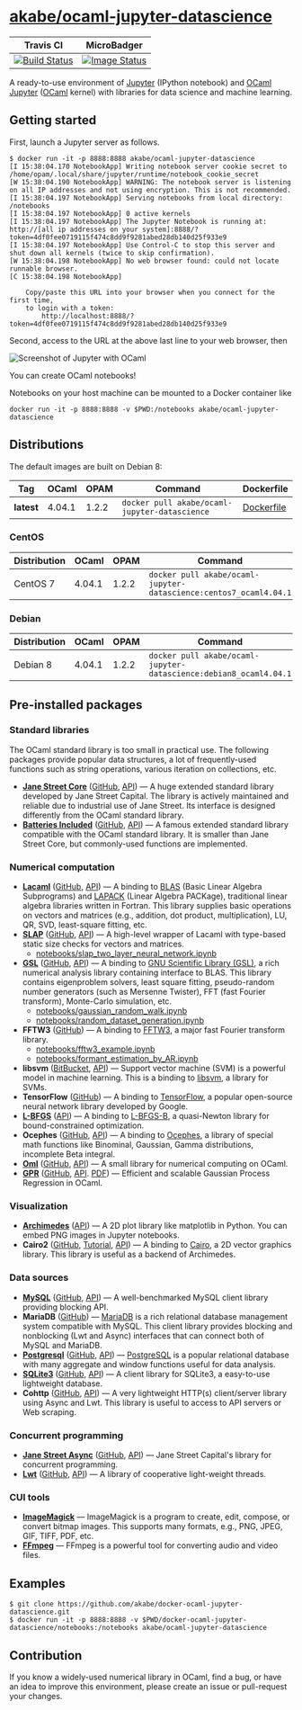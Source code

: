# [akabe/ocaml-jupyter-datascience](https://hub.docker.com/r/akabe/ocaml-jupyter-datascience/)

| Travis CI | MicroBadger |
| --- | --- |
| [![Build Status](https://travis-ci.org/akabe/docker-ocaml-jupyter-datascience.svg?branch=master)](https://travis-ci.org/akabe/docker-ocaml-jupyter-datascience) | [![Image Status](https://images.microbadger.com/badges/image/akabe/ocaml-jupyter-datascience.svg)](https://microbadger.com/images/akabe/ocaml-jupyter-datascience) |

A ready-to-use environment of [Jupyter](http://ipython.org/notebook.html) (IPython notebook) and [OCaml Jupyter](https://github.com/akabe/ocaml-jupyter) ([OCaml](https://ocaml.org/) kernel) with libraries for data science and machine learning.

## Getting started

First, launch a Jupyter server as follows.

```console
$ docker run -it -p 8888:8888 akabe/ocaml-jupyter-datascience
[I 15:38:04.170 NotebookApp] Writing notebook server cookie secret to /home/opam/.local/share/jupyter/runtime/notebook_cookie_secret
[W 15:38:04.190 NotebookApp] WARNING: The notebook server is listening on all IP addresses and not using encryption. This is not recommended.
[I 15:38:04.197 NotebookApp] Serving notebooks from local directory: /notebooks
[I 15:38:04.197 NotebookApp] 0 active kernels
[I 15:38:04.197 NotebookApp] The Jupyter Notebook is running at: http://[all ip addresses on your system]:8888/?token=4df0fee0719115f474c8dd9f9281abed28db140d25f933e9
[I 15:38:04.197 NotebookApp] Use Control-C to stop this server and shut down all kernels (twice to skip confirmation).
[W 15:38:04.198 NotebookApp] No web browser found: could not locate runnable browser.
[C 15:38:04.198 NotebookApp]

    Copy/paste this URL into your browser when you connect for the first time,
    to login with a token:
        http://localhost:8888/?token=4df0fee0719115f474c8dd9f9281abed28db140d25f933e9
```

Second, access to the URL at the above last line to your web browser, then

![Screenshot of Jupyter with OCaml](https://akabe.github.io/ocaml-jupyter/images/screenshot.png)

You can create OCaml notebooks!

Notebooks on your host machine can be mounted to a Docker container like

```
docker run -it -p 8888:8888 -v $PWD:/notebooks akabe/ocaml-jupyter-datascience
```

## Distributions

The default images are built on Debian 8:

| Tag | OCaml | OPAM | Command | Dockerfile |
| ------------ | ----- | ---- | ------- | ---------- |
| **latest** | 4.04.1 | 1.2.2 | `docker pull akabe/ocaml-jupyter-datascience` | [Dockerfile](dockerfiles/debian8_ocaml4.04.1/Dockerfile) |

### CentOS

| Distribution | OCaml | OPAM | Command | Dockerfile |
| ------------ | ----- | ---- | ------- | ---------- |
| CentOS 7 | 4.04.1 | 1.2.2 | `docker pull akabe/ocaml-jupyter-datascience:centos7_ocaml4.04.1` | [Dockerfile](dockerfiles/centos7_ocaml4.04.1/Dockerfile) |

### Debian

| Distribution | OCaml | OPAM | Command | Dockerfile |
| ------------ | ----- | ---- | ------- | ---------- |
| Debian 8 | 4.04.1 | 1.2.2 | `docker pull akabe/ocaml-jupyter-datascience:debian8_ocaml4.04.1` | [Dockerfile](dockerfiles/debian8_ocaml4.04.1/Dockerfile) |

## Pre-installed packages

### Standard libraries

The OCaml standard library is too small in practical use. The following packages provide popular data structures, a lot of frequently-used functions such as string operations, various iteration on collections, etc.

- **[Jane Street Core](https://janestreet.github.io/)** ([GitHub](https://github.com/janestreet/core), [API](https://ocaml.janestreet.com/ocaml-core/v0.9/doc/core/Core/)) &mdash; A huge extended standard library developed by Jane Street Capital. The library is actively maintained and reliable due to industrial use of Jane Street. Its interface is designed differently from the OCaml standard library.
- **[Batteries Included](http://batteries.forge.ocamlcore.org/)** ([GitHub](https://github.com/ocaml-batteries-team/batteries-included), [API](http://ocaml-batteries-team.github.io/batteries-included/hdoc2/)) &mdash; A famous extended standard library compatible with the OCaml standard library. It is smaller than Jane Street Core, but commonly-used functions are implemented.

### Numerical computation

- **[Lacaml](http://mmottl.github.io/lacaml/)** ([GitHub](https://github.com/mmottl/lacaml), [API](http://mmottl.github.io/lacaml/API.docdir/)) &mdash; A binding to [BLAS](http://www.netlib.org/blas/) (Basic Linear Algebra Subprograms) and [LAPACK](http://www.netlib.org/lapack/) (Linear Algebra PACKage), traditional linear algebra libraries written in Fortran. This library supplies basic operations on vectors and matrices (e.g., addition, dot product, multiplication), LU, QR, SVD, least-square fitting, etc.
- **[SLAP](http://akabe.github.io/slap/)** ([GitHub](https://github.com/akabe/slap), [API](http://akabe.github.io/slap/api/)) &mdash; A high-level wrapper of Lacaml with type-based static size checks for vectors and matrices.
    - [notebooks/slap_two_layer_neural_network.ipynb](notebooks/slap_two_layer_neural_network.ipynb)
- **[GSL](http://mmottl.github.io/gsl-ocaml)** ([GitHub](https://github.com/mmottl/gsl-ocaml), [API](http://mmottl.github.io/gsl-ocaml/api/)) &mdash; A binding to [GNU Scientific Library (GSL)](http://www.gnu.org/software/gsl/), a rich numerical analysis library containing interface to BLAS. This library contains eigenproblem solvers, least square fitting, pseudo-random number generators (such as Mersenne Twister), FFT (fast Fourier transform), Monte-Carlo simulation, etc.
    - [notebooks/gaussian_random_walk.ipynb](notebooks/gaussian_random_walk.ipynb)
    - [notebooks/random_dataset_generation.ipynb](notebooks/random_dataset_generation.ipynb)
- **FFTW3** ([GitHub](https://github.com/Chris00/fftw-ocaml)) &mdash; A binding to [FFTW3](http://fftw.org/), a major fast Fourier transform library.
    - [notebooks/fftw3_example.ipynb](notebooks/fftw3_example.ipynb)
    - [notebooks/formant_estimation_by_AR.ipynb](notebooks/formant_estimation_by_AR.ipynb)
- **libsvm** ([BitBucket](https://bitbucket.org/ogu/libsvm-ocaml/), [API](https://ogu.bitbucket.io/libsvm-ocaml/api/)) &mdash; Support vector machine (SVM) is a powerful model in machine learning. This is a binding to [libsvm](https://www.csie.ntu.edu.tw/~cjlin/libsvm/), a library for SVMs.
- **TensorFlow** ([GitHub](https://github.com/LaurentMazare/tensorflow-ocaml)) &mdash; A binding to [TensorFlow](https://www.tensorflow.org/), a popular open-source neural network library developed by Google.
- **[L-BFGS](https://github.com/Chris00/L-BFGS-ocaml)** ([API](http://lbfgs.forge.ocamlcore.org/API.docdir/Lbfgs.html)) &mdash; A binding to [L-BFGS-B](http://users.iems.northwestern.edu/~nocedal/lbfgsb.html), a quasi-Newton library for bound-constrained optimization.
- **Ocephes** ([GitHub](https://github.com/rleonid/ocephes), [API](https://rleonid.github.io/ocephes/)) &mdash; A binding to [Ocephes](http://www.netlib.org/cephes/), a library of special math functions like Binominal, Gaussian, Gamma distributions, incomplete Beta integral.
- **[Oml](http://www.hammerlab.org/2015/08/11/introducing-oml-a-small-ocaml-library-for-numerical-computing/)** ([GitHub](https://github.com/hammerlab/oml), [API](http://www.hammerlab.org/oml/index.html)) &mdash; A small library for numerical computing on OCaml.
- **[GPR](https://mmottl.github.io/gpr/)** ([GitHub](https://github.com/mmottl/gpr), [API](http://mmottl.github.io/gpr/api/). [PDF](http://mmottl.github.io/gpr/gpr_manual.pdf)) &mdash; Efficient and scalable Gaussian Process Regression in OCaml.

### Visualization

- **[Archimedes](http://archimedes.forge.ocamlcore.org/)** ([API](http://archimedes.forge.ocamlcore.org/API/Archimedes.html)) &mdash; A 2D plot library like matplotlib in Python. You can embed PNG images in Jupyter notebooks.
- **Cairo2** ([GitHub](https://github.com/Chris00/ocaml-cairo), [Tutorial](http://cairo.forge.ocamlcore.org/tutorial/index.html), [API](http://cairo.forge.ocamlcore.org/tutorial/Cairo.html)) &mdash; A binding to [Cairo](https://cairographics.org/), a 2D vector graphics library. This library is useful as a backend of Archimedes.

### Data sources

- **[MySQL](http://ygrek.org.ua/p/ocaml-mysql/)** ([GitHub](https://github.com/ygrek/ocaml-mysql), [API](http://ygrek.org.ua/p/ocaml-mysql/api/index.html)) &mdash; A well-benchmarked MySQL client library providing blocking API.
- **MariaDB** ([GitHub](https://github.com/andrenth/ocaml-mariadb)) &mdash; [MariaDB](https://mariadb.org/) is a rich relational database management system compatible with MySQL. This client library provides blocking and nonblocking (Lwt and Async) interfaces that can connect both of MySQL and MariaDB.
- **[Postgresql](http://mmottl.github.io/postgresql-ocaml/)** ([GitHub](https://github.com/mmottl/postgresql-ocaml), [API](http://mmottl.github.io/postgresql-ocaml/api/)) &mdash; [PostgreSQL](https://www.postgresql.org/) is a popular relational database with many aggregate and window functions useful for data analysis.
- **[SQLite3](http://mmottl.github.io/sqlite3-ocaml/)** ([GitHub](https://github.com/mmottl/sqlite3-ocaml), [API](http://mmottl.github.io/sqlite3-ocaml/API.docdir/)) &mdash; A client library for SQLite3, a easy-to-use lightweight database.
- **Cohttp** ([GitHub](https://github.com/mirage/ocaml-cohttp), [API](http://mirage.github.io/ocaml-cohttp/)) &mdash; A very lightweight HTTP(s) client/server library using Async and Lwt. This library is useful to access to API servers or Web scraping.

### Concurrent programming

- **[Jane Street Async](https://janestreet.github.io/)** ([GitHub](https://github.com/janestreet/async), [API](https://ocaml.janestreet.com/ocaml-core/v0.9/doc/async/Async/index.html)) &mdash; Jane Street Capital's library for concurrent programming.
- **[Lwt](https://ocsigen.org/lwt/manual/)** ([GitHub](https://github.com/ocsigen/lwt), [API](https://ocsigen.org/lwt/3.0.0/api/Lwt)) &mdash; A library of cooperative light-weight threads.

### CUI tools

- **[ImageMagick](https://www.imagemagick.org/script/index.php)** &mdash; ImageMagick is a program to create, edit, compose, or convert bitmap images. This supports many formats, e.g., PNG, JPEG, GIF, TIFF, PDF, etc.
- **[FFmpeg](https://ffmpeg.org/)** &mdash; FFmpeg is a powerful tool for converting audio and video files.

## Examples

```console
$ git clone https://github.com/akabe/docker-ocaml-jupyter-datascience.git
$ docker run -it -p 8888:8888 -v $PWD/docker-ocaml-jupyter-datascience/notebooks:/notebooks akabe/ocaml-jupyter-datascience
```

## Contribution

If you know a widely-used numerical library in OCaml, find a bug, or have an idea to improve this environment, please create an issue or pull-request your changes.
